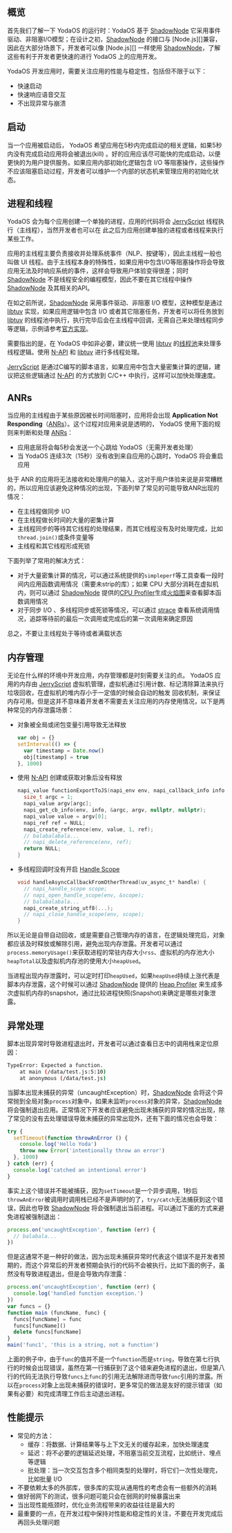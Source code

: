 ## 概览

首先我们了解一下 YodaOS 的运行时：YodaOS 基于 [ShadowNode][] 它采用事件驱动、非阻塞I/O模型；在设计之初，[ShadowNode][] 的接口与 [Node.js][]兼容，因此在大部分场景下，开发者可以像 [Node.js][] 一样使用 [ShadowNode][]，了解这些有利于开发者更快速的进行 YodaOS 上的应用开发。

YodaOS 开发应用时，需要关注应用的性能与稳定性，包括但不限于以下：

- 快速启动
- 快速响应语音交互
- 不出现异常与崩溃

## 启动

当一个应用被启动后， YodaOS 希望应用在5秒内完成启动的相关逻辑，如果5秒内没有完成启动应用将会被退出(kill) 。好的应用应该尽可能快的完成启动，以便更快的为用户提供服务。如果应用内部初始化逻辑包含 I/O 等阻塞操作，这些操作不应该阻塞启动过程，开发者可以维护一个内部的状态机来管理应用的初始化状态。

## 进程和线程

YodaOS 会为每个应用创建一个单独的进程，应用的代码将会 [JerryScript][] 线程执行（主线程），当然开发者也可以在	此之后为应用创建单独的进程或者线程来执行某些工作。

应用的主线程主要负责接收并处理系统事件（NLP、按键等），因此主线程一般也叫做 UI 线程。由于主线程本身的特殊性，如果应用中包含I/O等阻塞操作将会导致应用无法及时响应系统的事件，这样会导致用户体验变得很差；同时 [ShadowNode][] 不是线程安全的编程模型，因此不要在其它线程中操作 [ShadowNode][] 及其相关的API。

在如之前所说，[ShadowNode][] 采用事件驱动、非阻塞 I/O 模型，这种模型是通过 [libtuv][] 实现，如果应用逻辑中包含 I/O 或者其它阻塞任务，开发者可以将任务放到 [libtuv][] 的线程池中执行，执行完毕后会在主线程中回调，无需自己来处理线程同步等逻辑，示例请参考[官方实现](https://github.com/libuv/libuv/blob/e4087dedf837f415056a45a838f639a3d9dc3ced/docs/code/queue-work/main.c)。

需要指出的是，在 YodaOS 中如非必要，建议统一使用 [libtuv][] 的[线程池](http://docs.libuv.org/en/v1.x/threadpool.html)来处理多线程逻辑。使用 [N-API][] 和 [libtuv][] 进行多线程处理。

[JerryScript][] 是通过C编写的脚本语言，如果应用中包含大量密集计算的逻辑，建议把这些逻辑通过 [N-API][] 的方式放到 C/C++ 中执行，这样可以加快处理速度。

## ANRs

当应用的主线程由于某些原因被长时间阻塞时，应用将会出现 __Application Not Responding__（[ANRs][]）。这个过程对应用来说是透明的， YodaOS 使用下面的规则来判断和处理 [ANRs][]：

- 应用底层将会每5秒会发送一个心跳给 YodaOS（无需开发者处理）
- 当 YodaOS 连续3次（15秒）没有收到来自应用的心跳时，YodaOS 将会重启应用

处于 ANR 的应用将无法接收和处理用户的输入，这对于用户体验来说是非常糟糕的，所以应用应该避免这种情况的出现，下面列举了常见的可能导致ANR出现的情况：

- 在主线程做同步 I/O
- 在主线程做长时间的大量的密集计算
- 主线程同步的等待其它线程的处理结果，而其它线程没有及时处理完成，比如`thread.join()`或条件变量等
- 主线程和其它线程形成死锁

下面列举了常用的解决方式：

- 对于大量密集计算的情况，可以通过系统提供的`simpleperf`等工具查看一段时间内应用函数调用情况（需要未strip的库）；如果 CPU 大部分消耗在虚拟机内，则可以通过 [ShadowNode][] 提供的[CPU Profiler](https://github.com/Rokid/ShadowNode/blob/bc244fe51236ddc70a3fae85a888594d99fd8e7f/docs/devs/Optimization-Tips.md#cpu-profiler)生成[火焰图](http://www.brendangregg.com/flamegraphs.html)来查看脚本函数调用情况
- 对于同步 I/O 、多线程同步或死锁等情况，可以通过 [strace](https://linux.die.net/man/1/strace) 查看系统调用情况，追踪等待前的最后一次调用或完成后的第一次调用来确定原因

总之，不要让主线程处于等待或者满载状态

## 内存管理

无论在什么样的环境中开发应用，内存管理都是时刻需要关注的点。 YodaOS 应用的内存由 [JerryScript][] 虚拟机管理，虚拟机通过引用计数、标记清除算法来执行垃圾回收，在虚拟机的堆内存小于一定值的时候会自动的触发 回收机制，来保证内存可用。但是这并不意味着开发者不需要去关注应用的内存使用情况，以下是两种常见的内存泄露场景：

- 对象被全局或闭包变量引用导致无法释放

  ```js
  var obj = {}
  setInterval(() => {
    var timestamp = Date.now()
    obj[timestamp] = true
  }, 1000)
  ```

- 使用 [N-API][] 创建或获取对象后没有释放

  ```c
  napi_value functionExportToJS(napi_env env, napi_callback_info info) {
    size_t argc = 1;
    napi_value argv[argc];
    napi_get_cb_info(env, info, &argc, argv, nullptr, nullptr);
    napi_value value = argv[0];
    napi_ref ref = NULL;
    napi_create_reference(env, value, 1, ref);
    // balabalabala...
    // napi_delete_reference(env, ref);
    return NULL;   
  }
  ```

- 多线程回调时没有开启 [Handle Scope](https://nodejs.org/docs/latest/api/n-api.html#n_api_napi_open_handle_scope)

  ```c
  void handleAsyncCallbackFromOtherThread(uv_async_t* handle) {
    // napi_handle_scope scope;
    // napi_open_handle_scope(env, &scope);
    // balabalabala...
    napi_create_string_utf8(...);
    // napi_close_handle_scope(env, scope);
  }
  ```

所以无论是自带自动回收，或是需要自己管理内存的语言，在逻辑处理完后，对象都应该及时释放或解除引用，避免出现内存泄露。开发者可以通过`process.memoryUsage()`来获取进程的常驻内存大小`rss`、虚拟机的内存池大小`heapTotal`以及虚拟机内存池的使用大小`heapUsed`。

当进程出现内存泄露时，可以定时打印`heapUsed`，如果`heapUsed`持续上涨代表是脚本内存泄露，这个时候可以通过 [ShadowNode][] 提供的 [Heap Profiler](https://github.com/Rokid/ShadowNode/blob/bc244fe51236ddc70a3fae85a888594d99fd8e7f/docs/devs/Optimization-Tips.md#heap-profiler) 来生成多次虚拟机内存的snapshot，通过比较进程快照(Snapshot)来确定是哪些对象泄露。

## 异常处理

脚本出现异常时导致进程退出时，开发者可以通过查看日志中的调用栈来定位原因：

```sh
TypeError: Expected a function.
    at main (/data/test.js:5:10)
    at anonymous (/data/test.js)
```

当脚本出现未捕获的异常（uncaughtException）时，[ShadowNode][] 会将这个异常抛到全局对象`process`对象中，如果未监听`process`对象的异常，[ShadowNode][] 将会强制退出应用。正常情况下开发者应该避免出现未捕获的异常的情况出现，除了常见的没有去处理错误导致未捕获的异常出现外，还有下面的情况也会导致：

```js
try {
  setTimeout(function throwAnError () {
    console.log('Hello Yoda')
    throw new Error('intentionally throw an error')
  }, 1000)
} catch (err) {
  console.log('catched an intentional error')
}
```

事实上这个错误并不能被捕获，因为`setTimeout`是一个异步调用，1秒后`throwAnError`被调用时调用栈已经不是声明时的了，`try/catch`无法捕获到这个错误，因此也导致 [ShadowNode][] 将会强制退出当前进程。可以通过下面的方式来避免进程被强制退出：

```js
process.on('uncaughtException', function (err) {
  // balabala...
})
```

但是这通常不是一种好的做法，因为出现未捕获异常时代表这个错误不是开发者预期的，而这个异常后的开发者预期会执行的代码不会被执行，比如下面的例子，虽然没有导致进程退出，但是会导致内存泄露：

```js
process.on('uncaughtException', function (err) {
  console.log('handled function exception.')
})
var funcs = {}
function main (funcName, func) {
  funcs[funcName] = func
  funcs[funcName]()
  delete funcs[funcName]
}
main('func1', 'this is a string, not a function')
```

上面的例子中，由于`func`的值并不是一个`function`而是`string`，导致在第七行执行的时候会出现错误，虽然在第一行捕获到了这个错来避免进程的退出，但是第八行的代码无法执行导致`funcs`上`func`的引用无法解除进而导致`func`引用的泄露。所以在`process`对象上出现未捕获的错误时，更多常见的做法是友好的提示错误（如果有必要）和完成清理工作后主动退出进程。

## 性能提示

- 常见的方法：
  - 缓存：将数据、计算结果等与上下文无关的缓存起来，加快处理速度
  - 延迟：将不必要的逻辑延迟处理，不阻塞当前交互流程，比如统计、埋点等逻辑
  - 批处理：当一次交互包含多个相同类型的处理时，将它们一次性处理完，比如批量 I/O
- 不要依赖太多的外部库，很多库的实现从通用性的考虑会有一些额外的消耗
- 做好弱网下的测试，很多问题可能只会在弱网的时候暴露出来
- 当出现性能瓶颈时，优化业务流程带来的收益往往是最大的
- 最重要的一点，在开发过程中保持对性能和稳定性的关注，不要在开发完成后再回头处理问题

[ShadowNode]: https://github.com/Rokid/ShadowNode
[JerryScript]: https://github.com/Rokid/ShadowNode/tree/master/deps/jerry
[libtuv]: https://github.com/Rokid/ShadowNode/tree/master/deps/libtuv
[N-API]: https://nodejs.org/docs/latest/api/n-api.html
[ANRs]: https://developer.android.com/topic/performance/vitals/anr
